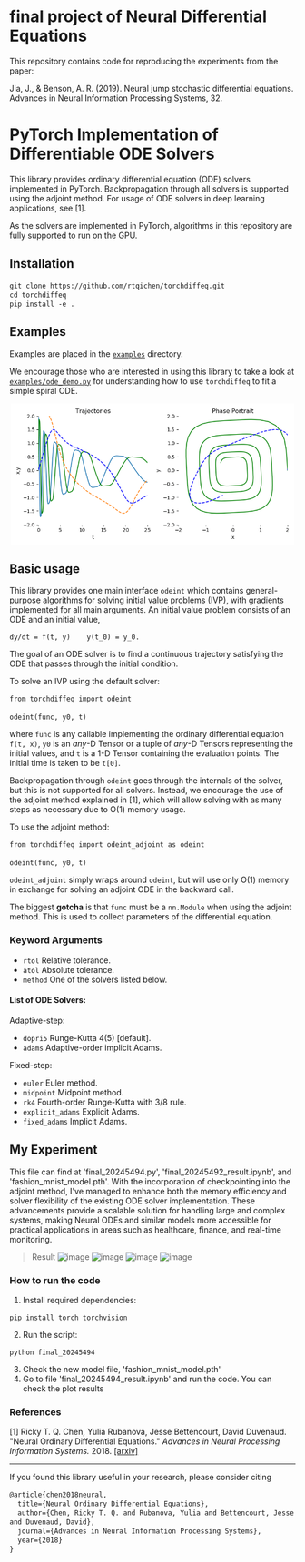 # final project of Neural Differential Equations

This repository contains code for reproducing the experiments from the paper:

Jia, J., & Benson, A. R. (2019). Neural jump stochastic differential equations. Advances in Neural Information Processing Systems, 32.

# PyTorch Implementation of Differentiable ODE Solvers

This library provides ordinary differential equation (ODE) solvers implemented in PyTorch. Backpropagation through all solvers is supported using the adjoint method. For usage of ODE solvers in deep learning applications, see [1].

As the solvers are implemented in PyTorch, algorithms in this repository are fully supported to run on the GPU.


## Installation
```
git clone https://github.com/rtqichen/torchdiffeq.git
cd torchdiffeq
pip install -e .
```

## Examples
Examples are placed in the [`examples`](./examples) directory.

We encourage those who are interested in using this library to take a look at [`examples/ode_demo.py`](./examples/ode_demo.py) for understanding how to use `torchdiffeq` to fit a simple spiral ODE.

<p align="center">
<img align="middle" src="./assets/ode_demo.gif" alt="ODE Demo" width="500" height="250" />
</p>

## Basic usage
This library provides one main interface `odeint` which contains general-purpose algorithms for solving initial value problems (IVP), with gradients implemented for all main arguments. An initial value problem consists of an ODE and an initial value,
```
dy/dt = f(t, y)    y(t_0) = y_0.
```
The goal of an ODE solver is to find a continuous trajectory satisfying the ODE that passes through the initial condition.

To solve an IVP using the default solver:
```
from torchdiffeq import odeint

odeint(func, y0, t)
```
where `func` is any callable implementing the ordinary differential equation `f(t, x)`, `y0` is an _any_-D Tensor or a tuple of _any_-D Tensors representing the initial values, and `t` is a 1-D Tensor containing the evaluation points. The initial time is taken to be `t[0]`.

Backpropagation through `odeint` goes through the internals of the solver, but this is not supported for all solvers. Instead, we encourage the use of the adjoint method explained in [1], which will allow solving with as many steps as necessary due to O(1) memory usage.

To use the adjoint method:
```
from torchdiffeq import odeint_adjoint as odeint

odeint(func, y0, t)
```
`odeint_adjoint` simply wraps around `odeint`, but will use only O(1) memory in exchange for solving an adjoint ODE in the backward call.

The biggest **gotcha** is that `func` must be a `nn.Module` when using the adjoint method. This is used to collect parameters of the differential equation.

### Keyword Arguments
 - `rtol` Relative tolerance.
 - `atol` Absolute tolerance.
 - `method` One of the solvers listed below.

#### List of ODE Solvers:

Adaptive-step:
 - `dopri5` Runge-Kutta 4(5) [default].
 - `adams` Adaptive-order implicit Adams.

Fixed-step:
 - `euler` Euler method.
 - `midpoint` Midpoint method.
 - `rk4` Fourth-order Runge-Kutta with 3/8 rule.
 - `explicit_adams` Explicit Adams.
 - `fixed_adams` Implicit Adams.


## My Experiment
This file can find at 'final_20245494.py', 'final_20245492_result.ipynb', and 'fashion_mnist_model.pth'.
With the incorporation of checkpointing into the adjoint method, I've managed to enhance both the memory efficiency and solver flexibility of the existing ODE solver implementation. These advancements provide a scalable solution for handling large and complex systems, making Neural ODEs and similar models more accessible for practical applications in areas such as healthcare, finance, and real-time monitoring.
> Result
> ![image](https://github.com/user-attachments/assets/09d52f5e-d451-458c-b4c7-e9808187d4b4)
> ![image](https://github.com/user-attachments/assets/d75d468d-07da-4d64-8867-337e2d7dc17e)
> ![image](https://github.com/user-attachments/assets/d33f5d49-10cb-4da1-a3a6-b55e5113af08)
> ![image](https://github.com/user-attachments/assets/8b881b72-9c3f-467e-93e7-c83731b8101a)


### How to run the code

1. Install required dependencies:
```
pip install torch torchvision
```

2. Run the script:
```
python final_20245494
```

3. Check the new model file, 'fashion_mnist_model.pth'
4. Go to file 'final_20245494_result.ipynb' and run the code. You can check the plot results
   




### References
[1] Ricky T. Q. Chen, Yulia Rubanova, Jesse Bettencourt, David Duvenaud. "Neural Ordinary Differential Equations." *Advances in Neural Processing Information Systems.* 2018. [[arxiv]](https://arxiv.org/abs/1806.07366)

---

If you found this library useful in your research, please consider citing
```
@article{chen2018neural,
  title={Neural Ordinary Differential Equations},
  author={Chen, Ricky T. Q. and Rubanova, Yulia and Bettencourt, Jesse and Duvenaud, David},
  journal={Advances in Neural Information Processing Systems},
  year={2018}
}
```
